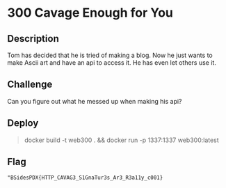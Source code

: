 # 300 Cavage Enough for You

## Description
Tom has decided that he is tried of making a blog. Now he just wants to make Ascii art and have an api to access it. He has even let others use it.


## Challenge

Can you figure out what he messed up when making his api?


## Deploy

>docker build -t web300 . && docker run -p 1337:1337 web300:latest


## Flag
`"BSidesPDX{HTTP_CAVAG3_S1GnaTur3s_Ar3_R3a11y_c001}`
